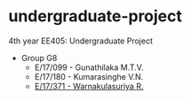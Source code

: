 # undergraduate-project
4th year EE405: Undergraduate Project  

- Group G8
  - E/17/099 - Gunathilaka M.T.V.
  - E/17/180 - Kumarasinghe V.N.
  - [E/17/371 - Warnakulasuriya R.](https://sites.google.com/eng.pdn.ac.lk/ee405-g08-e17371/home)
